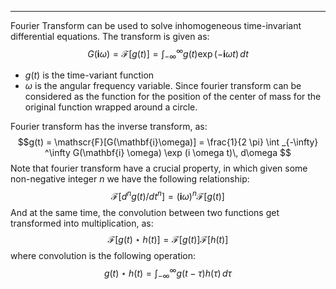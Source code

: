 ----
Fourier Transform can be used to solve inhomogeneous time-invariant differential equations. The transform is given as: $$G(\mathbf{i}\omega ) = \mathscr{F}[g(t)] = \int _{-\infty} ^\infty g(t)\exp(-\mathbf{i}\omega t) \, dt $$
- $g(t)$ is the time-variant function
- $\omega$ is the angular frequency variable. Since fourier transform can be considered as the function for the position of the center of mass for the original function wrapped around a circle. 

Fourier transform has the inverse transform, as: $$g(t) = \mathscr{F}[G(\mathbf{i}\omega)] = \frac{1}{2 \pi} \int _{-\infty} ^\infty G(\mathbf{i} \omega) \exp (i \omega t)\, d\omega $$
Note that fourier transform have a crucial property, in which given some non-negative integer $n$ we have the following relationship: $$\mathscr{F}[d^n g(t)/dt^n]=(\mathbf{i} \omega)^n \mathscr{F}[g(t)]$$
And at the same time, the convolution between two functions get transformed into multiplication, as: $$\mathscr{F}[g(t) \star h(t)]= \mathscr{F}[g(t)] \mathscr F[h(t)]$$
where convolution is the following operation: $$g(t) \star h(t) = \int _{-\infty} ^\infty g(t-\tau) h(\tau)\, d\tau $$
